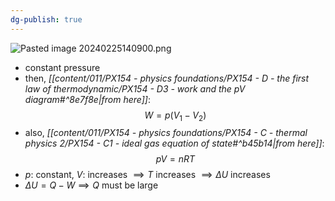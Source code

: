 ```yaml
---
dg-publish: true
---
```


![Pasted image 20240225140900.png](/img/user/pics/Pasted%20image%2020240225140900.png)
- constant pressure 
- then, *[[content/011/PX154 - physics foundations/PX154 - D - the first law of thermodynamic/PX154 - D3 - work and the pV diagram#^8e7f8e\|from here]]*: 
$$W=p(V_1-V_2)$$
- also, *[[content/011/PX154 - physics foundations/PX154 - C - thermal physics 2/PX154 - C1 - ideal gas equation of state#^b45b14\|from here]]*: 
$$pV=nRT$$
- $p:$ constant, $V:$ increases $\implies T$ increases $\implies \Delta U$ increases
- $\Delta U = Q-W \implies Q$ must be large
